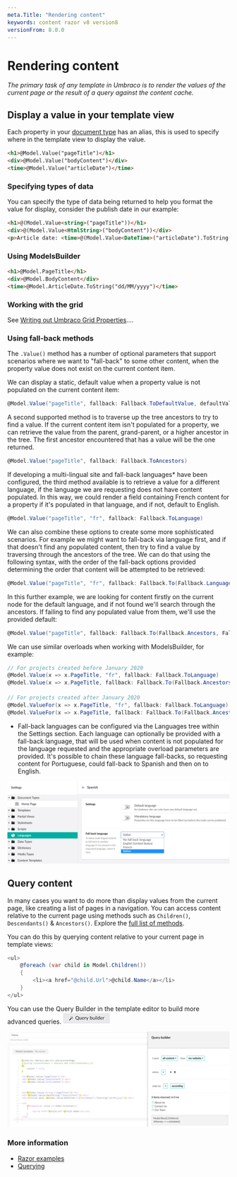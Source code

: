 ```yaml
---
meta.Title: "Rendering content"
keywords: content razor v8 version8
versionFrom: 8.0.0
---
```


# Rendering content

_The primary task of any template in Umbraco is to render the values of the current page or the result of a query against the content cache._

## Display a value in your template view

Each property in your [document type](../../Data/Defining-Content/index.md#what-is-a-document-type) has an alias, this is used to specify where in the template view to display the value.

```html
<h1>@Model.Value("pageTitle")</h1>
<div>@Model.Value("bodyContent")</div>
<time>@Model.Value("articleDate")</time>
```

### Specifying types of data

You can specify the type of data being returned to help you format the value for display, consider the publish date in our example:

```html
<h1>@(Model.Value<string>("pageTitle"))</h1>
<div>@(Model.Value<HtmlString>("bodyContent"))</div>
<p>Article date: <time>@(Model.Value<DateTime>("articleDate").ToString("dd/MM/yyyy"))</time></p>
```

### Using ModelsBuilder

```html
<h1>@Model.PageTitle</h1>
<div>@Model.BodyContent</div>
<time>@Model.ArticleDate.ToString("dd/MM/yyyy")</time>
```

### Working with the grid

See [Writing out Umbraco Grid Properties](../../Backoffice/Property-Editors/Built-in-Property-Editors/Grid-Layout/Render-Grid-In-Template.md#render-grid-in-template)....

### Using fall-back methods

The `.Value()` method has a number of optional parameters that support scenarios where we want to "fall-back" to some other content, when the property value does not exist on the current content item.

We can display a static, default value when a property value is not populated on the current content item:

```csharp
@Model.Value("pageTitle", fallback: Fallback.ToDefaultValue, defaultValue: "Default page title")
```

A second supported method is to traverse up the tree ancestors to try to find a value.  If the current content item isn't populated for a property, we can retrieve the value from the parent, grand-parent, or a higher ancestor in the tree.  The first ancestor encountered that has a value will be the one returned.

```csharp
@Model.Value("pageTitle", fallback: Fallback.ToAncestors)
```

If developing a multi-lingual site and fall-back languages* have been configured, the third method available is to retrieve a value for a different language, if the language we are requesting does not have content populated.  In this way, we could render a field containing French content for a property if it's populated in that language, and if not, default to English.

```csharp
@Model.Value("pageTitle", "fr", fallback: Fallback.ToLanguage)
```

We can also combine these options to create some more sophisticated scenarios.  For example we might want to fall-back via language first, and if that doesn't find any populated content, then try to find a value by traversing through the ancestors of the tree.  We can do that using the following syntax, with the order of the fall-back options provided determining the order that content will be attempted to be retrieved:

```csharp
@Model.Value("pageTitle", "fr", fallback: Fallback.To(Fallback.Language, Fallback.Ancestors))
```

In this further example, we are looking for content firstly on the current node for the default language, and if not found we'll search through the ancestors.  If failing to find any populated value from them, we'll use the provided default:

```csharp
@Model.Value("pageTitle", fallback: Fallback.To(Fallback.Ancestors, Fallback.DefaultValue), defaultValue: "Default page title")
```

We can use similar overloads when working with ModelsBuilder, for example:

```csharp
// For projects created before January 2020
@Model.Value(x => x.PageTitle, "fr", fallback: Fallback.ToLanguage)
@Model.Value(x => x.PageTitle, fallback: Fallback.To(Fallback.Ancestors, Fallback.DefaultValue), defaultValue: "Default page title")

// For projects created after January 2020
@Model.ValueFor(x => x.PageTitle, "fr", fallback: Fallback.ToLanguage)
@Model.ValueFor(x => x.PageTitle, fallback: Fallback.To(Fallback.Ancestors, Fallback.DefaultValue), defaultValue: "Default page title")
```

* Fall-back languages can be configured via the Languages tree within the Settings section.  Each language can optionally be provided with a fall-back language, that will be used when content is not populated for the language requested and the appropriate overload parameters are provided.  It's possible to chain these language fall-backs, so requesting content for Portuguese, could fall-back to Spanish and then on to English.

![Configuring fall-back languages](images/language-fallback.png)

## Query content

In many cases you want to do more than display values from the current page, like creating a list of pages in a navigation. You can access content relative to the current page using methods such as `Children()`, `Descendants()` & `Ancestors()`. Explore the [full list of methods](../../../Reference/Templating/Mvc/querying.md#traversing).

You can do this by querying content relative to your current page in template views:

```csharp
<ul>
    @foreach (var child in Model.Children())
    {
        <li><a href="@child.Url">@child.Name</a></li>
    }
</ul>
```

You can use the Query Builder in the template editor to build more advanced queries.
![Query button](images/button-v8.png)

![Query helper](images/query-v8.png)

### More information

* [Razor examples](../../../Reference/Templating/Mvc/examples.md)
* [Querying](../../../Reference/Templating/Mvc/querying.md)
